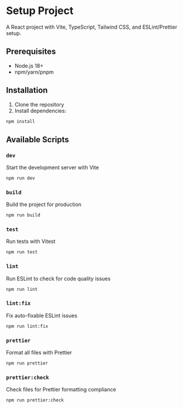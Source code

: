 # Setup Project

A React project with Vite, TypeScript, Tailwind CSS, and ESLint/Prettier setup.


## Prerequisites

- Node.js 18+
- npm/yarn/pnpm

## Installation

1. Clone the repository
2. Install dependencies:

```bash
npm install
```

## Available Scripts

### `dev`
Start the development server with Vite
```bash
npm run dev
```

### `build`
Build the project for production
```bash
npm run build
```

### `test`
Run tests with Vitest
```bash
npm run test
```

### `lint`
Run ESLint to check for code quality issues
```bash
npm run lint
```

### `lint:fix`
Fix auto-fixable ESLint issues
```bash
npm run lint:fix
```

### `prettier`
Format all files with Prettier
```bash
npm run prettier
```

### `prettier:check`
Check files for Prettier formatting compliance
```bash
npm run prettier:check
```